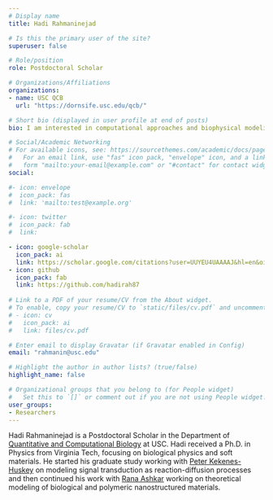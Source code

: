 ```yaml
---
# Display name
title: Hadi Rahmaninejad

# Is this the primary user of the site?
superuser: false

# Role/position
role: Postdoctoral Scholar

# Organizations/Affiliations
organizations:
- name: USC QCB
  url: "https://dornsife.usc.edu/qcb/"

# Short bio (displayed in user profile at end of posts)
bio: I am interested in computational approaches and biophysical modeling to study genome organization.

# Social/Academic Networking
# For available icons, see: https://sourcethemes.com/academic/docs/page-builder/#icons
#   For an email link, use "fas" icon pack, "envelope" icon, and a link in the
#   form "mailto:your-email@example.com" or "#contact" for contact widget.
social:

#- icon: envelope
#  icon_pack: fas
#  link: 'mailto:test@example.org'

#- icon: twitter
#  icon_pack: fab
#  link: 

- icon: google-scholar
  icon_pack: ai
  link: https://scholar.google.com/citations?user=UUYEU4UAAAAJ&hl=en&oi=ao
- icon: github
  icon_pack: fab
  link: https://github.com/hadirah87
  
# Link to a PDF of your resume/CV from the About widget.
# To enable, copy your resume/CV to `static/files/cv.pdf` and uncomment the lines below.
# - icon: cv
#   icon_pack: ai
#   link: files/cv.pdf

# Enter email to display Gravatar (if Gravatar enabled in Config)
email: "rahmanin@usc.edu"

# Highlight the author in author lists? (true/false)
highlight_name: false

# Organizational groups that you belong to (for People widget)
#   Set this to `[]` or comment out if you are not using People widget.
user_groups:
- Researchers
---
```


Hadi Rahmaninejad is a Postdoctoral Scholar in the Department of [Quantitative and Computational Biology](https://dornsife.usc.edu/qcb/) at USC. Hadi received a Ph.D. in Physics from Virginia Tech, focusing on biological physics and soft materials. He started his graduate study working with [Peter Kekenes-Huskey]( https://huskeypm.github.io/pkhlab.github.io/index.html) on modeling signal transduction as reaction-diffusion processes and then continued his work with [Rana Ashkar](https://ashkar.phys.vt.edu/index.html) working on theoretical modeling of biological and polymeric nanostructured materials. 

